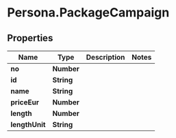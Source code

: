 # Persona.PackageCampaign

## Properties

Name | Type | Description | Notes
------------ | ------------- | ------------- | -------------
**no** | **Number** |  | 
**id** | **String** |  | 
**name** | **String** |  | 
**priceEur** | **Number** |  | 
**length** | **Number** |  | 
**lengthUnit** | **String** |  | 


